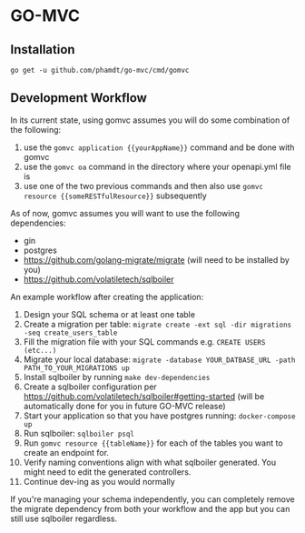 # GO-MVC

## Installation
`go get -u github.com/phamdt/go-mvc/cmd/gomvc`

## Development Workflow

In its current state, using gomvc assumes you will do some combination of the following:
1) use the `gomvc application {{yourAppName}}` command and be done with gomvc
2) use the `gomvc oa` command in the directory where your openapi.yml file is
3) use one of the two previous commands and then also use `gomvc resource {{someRESTfulResource}}` subsequently

As of now, gomvc assumes you will want to use the following dependencies:
- gin
- postgres
- https://github.com/golang-migrate/migrate (will need to be installed by you)
- https://github.com/volatiletech/sqlboiler


An example workflow after creating the application:

1) Design your SQL schema or at least one table
2) Create a migration per table: `migrate create -ext sql -dir migrations -seq create_users_table`
3) Fill the migration file with your SQL commands e.g. `CREATE USERS (etc...)`
4) Migrate your local database: `migrate -database YOUR_DATBASE_URL -path PATH_TO_YOUR_MIGRATIONS up`
5) Install sqlboiler by running `make dev-dependencies`
6) Create a sqlboiler configuration per https://github.com/volatiletech/sqlboiler#getting-started (will be automatically done for you in future GO-MVC release)
7) Start your application so that you have postgres running: `docker-compose up`
7) Run sqlboiler: `sqlboiler psql`
8) Run `gomvc resource {{tableName}}` for each of the tables you want to create an endpoint for.
9) Verify naming conventions align with what sqlboiler generated. You might need to edit the generated controllers.
10) Continue dev-ing as you would normally

If you're managing your schema independently, you can completely remove the migrate dependency from both your workflow and the app but you can still use sqlboiler regardless.
